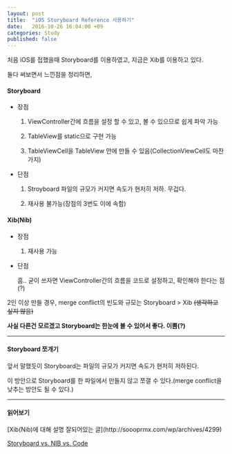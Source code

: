 ```yaml
---
layout: post
title:  "iOS Storyboard Reference 사용하기"
date:   2016-10-26 16:04:00 +09
categories: Study
published: false
---
```


처음 iOS를 접했을때 Storyboard를 이용하였고, 지금은 Xib를 이용하고 있다.

둘다 써보면서 느낀점을 정리하면,

<h4> Storyboard </h4>

* 장점

  1) ViewController간에 흐름을 설정 할 수 있고, 볼 수 있으므로 쉽게 파악 가능

  2) TableView를 static으로 구현 가능

  3) TableViewCell을 TableView 안에 만들 수 있음(CollectionViewCell도 마찬가지)

* 단점

  1) Stroyboard 파일의 규모가 커지면 속도가 현저히 저하. 무겁다.

  2) 재사용 불가능(장점의 3번도 이에 속함)

<h4> Xib(Nib) </h4>

* 장점

  1) 재사용 가능

* 단점

  흠.. 굳이 쓰자면 ViewController간의 흐름을 코드로 설정하고, 확인해야 한다는 점(?)

2인 이상 만들 경우, merge conflict의 빈도와 규모는 Storyboard > Xib ~~(생각하고 싶지 않음)~~

**사실 다른건 모르겠고 Storyboard는 한눈에 볼 수 있어서 좋다. 이쁨(?)**

---

<h4> Storyboard 쪼개기 </h4>

앞서 말했듯이 Storyboard는 파일의 규모가 커지면 속도가 현저히 저하된다.

이 방안으로 Storyboard를 한 파일에서 만들지 않고 쪼갤 수 있다.(merge conflict을 낮추는 방안도 될 수 있다.)

---
<h4> 읽어보기 </h4>
[Xib(Nib)에 대해 설명 잘되어있는 글](http://soooprmx.com/wp/archives/4299)

[Storyboard vs. NIB vs. Code](https://www.toptal.com/ios/ios-user-interfaces-storyboards-vs-nibs-vs-custom-code)
